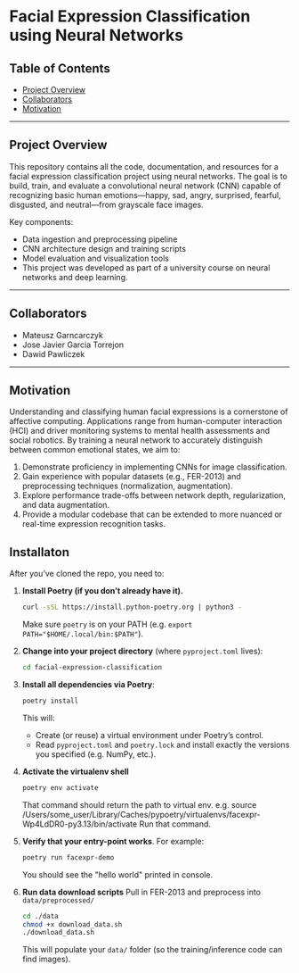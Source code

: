 # Facial Expression Classification using Neural Networks

## Table of Contents

* [Project Overview](#project-overview)
* [Collaborators](#collaborators)
* [Motivation](#motivation)

---

## Project Overview

This repository contains all the code, documentation, and resources for a facial expression classification project using neural networks. The goal is to build, train, and evaluate a convolutional neural network (CNN) capable of recognizing basic human emotions—happy, sad, angry, surprised, fearful, disgusted, and neutral—from grayscale face images.

Key components:

* Data ingestion and preprocessing pipeline
* CNN architecture design and training scripts
* Model evaluation and visualization tools
* This project was developed as part of a university course on neural networks and deep learning.

---

## Collaborators

* Mateusz Garncarczyk
* Jose Javier Garcia Torrejon
* Dawid Pawliczek

---

## Motivation

Understanding and classifying human facial expressions is a cornerstone of affective computing. Applications range from human-computer interaction (HCI) and driver monitoring systems to mental health assessments and social robotics. By training a neural network to accurately distinguish between common emotional states, we aim to:

1. Demonstrate proficiency in implementing CNNs for image classification.
2. Gain experience with popular datasets (e.g., FER-2013) and preprocessing techniques (normalization, augmentation).
3. Explore performance trade-offs between network depth, regularization, and data augmentation.
4. Provide a modular codebase that can be extended to more nuanced or real-time expression recognition tasks.

## Installaton

After you’ve cloned the repo, you need to:

1. **Install Poetry (if you don’t already have it).**

   ```bash
   curl -sSL https://install.python-poetry.org | python3 -
   ```

   Make sure `poetry` is on your PATH (e.g. `export PATH="$HOME/.local/bin:$PATH"`).

2. **Change into your project directory** (where `pyproject.toml` lives):

   ```bash
   cd facial-expression-classification
   ```

3. **Install all dependencies via Poetry**:

   ```bash
   poetry install
   ```

   This will:

   * Create (or reuse) a virtual environment under Poetry’s control.
   * Read `pyproject.toml` and `poetry.lock` and install exactly the versions you specified (e.g. NumPy, etc.).

4. **Activate the virtualenv shell**

   ```bash
   poetry env activate
   ```

   That command should return the path to virtual env.
   e.g. source /Users/some_user/Library/Caches/pypoetry/virtualenvs/facexpr-Wp4LdDR0-py3.13/bin/activate
   Run that command.

5. **Verify that your entry-point works**. For example:

   ```bash
   poetry run facexpr-demo
   ```

   You should see the "hello world" printed in console.

6. **Run data download scripts**
   Pull in FER-2013 and preprocess into `data/preprocessed/`

   ```bash
   cd ./data
   chmod +x download_data.sh
   ./download_data.sh
   ```

   This will populate your `data/` folder (so the training/inference code can find images).
